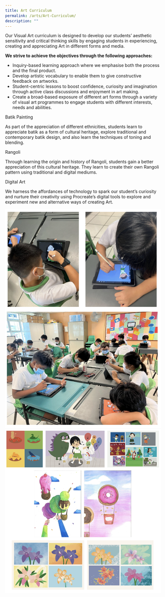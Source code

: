 ```yaml
---
title: Art Curriculum
permalink: /arts/Art-Curriculum/
description: ""
---
```

Our Visual Art curriculum is designed to develop our students’ aesthetic sensitivity and critical thinking skills by engaging students in experiencing, creating and appreciating Art in different forms and media.

  

**We strive to achieve the objectives through the following approaches:**

*   Inquiry-based learning approach where we emphasise both the process and the final product.
*   Develop artistic vocabulary to enable them to give constructive feedback on artworks.
*   Student-centric lessons to boost confidence, curiosity and imagination through active class discussions and enjoyment in art making.
*   Create a broad-based exposure of different art forms through a variety of visual art programmes to engage students with different interests, needs and abilities.

  

Batik Painting

As part of the appreciation of different ethnicities, students learn to appreciate batik as a form of cultural heritage, explore traditional and contemporary batik design, and also learn the techniques of toning and blending.

  

Rangoli

Through learning the origin and history of Rangoli, students gain a better appreciation of this cultural heritage. They learn to create their own Rangoli pattern using traditional and digital mediums.

  

Digital Art

We harness the affordances of technology to spark our student’s curiosity and nurture their creativity using Procreate’s digital tools to explore and experiment new and alternative ways of creating Art.

![](/images/artcurriculum.png)
![](/images/artcurriculum2.png)